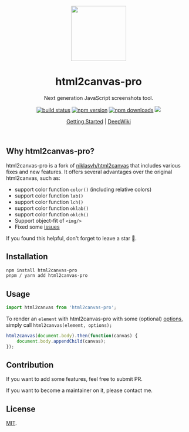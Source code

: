 <p align="center">
<img src="https://raw.githubusercontent.com/yorickshan/html2canvas-pro/main/docs/public/logo.png" height="150">
</p>
<h1 align="center">
html2canvas-pro
</h1>
<p align="center">
Next generation JavaScript screenshots tool.
<p>
<p align="center">
  <a href="https://github.com/yorickshan/html2canvas-pro/actions/workflows/ci.yml"><img src="https://github.com/yorickshan/html2canvas-pro/actions/workflows/ci.yml/badge.svg?branch=main" alt="build status"></a>
  <a href=https://npm.im/html2canvas-pro><img src="https://badgen.net/npm/v/html2canvas-pro" alt="npm version"></a>
  <a href=http://npm.im/html2canvas-pro><img src="https://badgen.net/npm/dm/html2canvas-pro" alt="npm downloads"></a>
  <a href="https://www.jsdelivr.com/package/npm/html2canvas-pro"><img src="https://data.jsdelivr.com/v1/package/npm/html2canvas-pro/badge" /></a>
<p>
<p align="center">
  <a href="https://yorickshan.github.io/html2canvas-pro/getting-started.html">Getting Started</a>
  | <a href="https://deepwiki.com/yorickshan/html2canvas-pro">DeepWiki</a>
</p>
<br>

## Why html2canvas-pro?

html2canvas-pro is a fork of [niklasvh/html2canvas](https://github.com/niklasvh/html2canvas) that includes various fixes and new features. It offers several advantages over the original html2canvas, such as:
- support color function ```color()``` (including relative colors)
- support color function ```lab()```
- support color function ```lch()```
- support color function ```oklab()```
- support color function ```oklch()```
- Support object-fit of ```<img/>```
- Fixed some [issues](./CHANGELOG.md)

If you found this helpful, don't forget to
leave a star 🌟.

## Installation

```sh
npm install html2canvas-pro
pnpm / yarn add html2canvas-pro
```

## Usage
```javascript
import html2canvas from 'html2canvas-pro';
```

To render an `element` with html2canvas-pro with some (optional) [options](/docs/configuration.md), simply call `html2canvas(element, options);`

```javascript
html2canvas(document.body).then(function(canvas) {
    document.body.appendChild(canvas);
});
```

## Contribution

If you want to add some features, feel free to submit PR.

If you want to become a maintainer on it, please contact me.

## License

[MIT](LICENSE).
